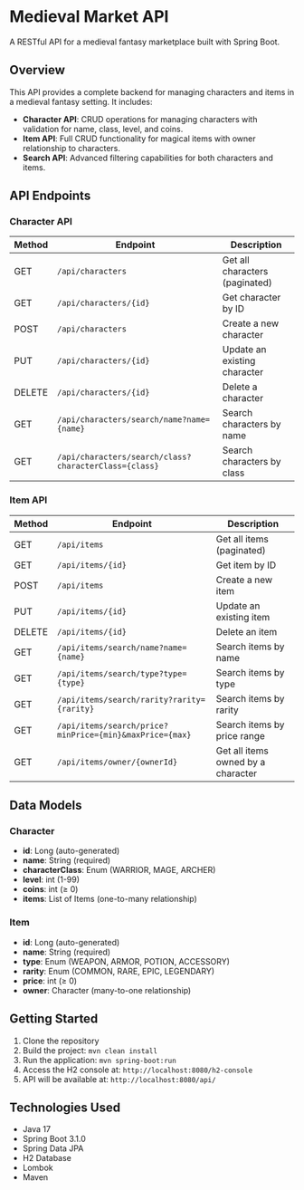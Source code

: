 # Medieval Market API

A RESTful API for a medieval fantasy marketplace built with Spring Boot.

## Overview

This API provides a complete backend for managing characters and items in a medieval fantasy setting. It includes:

- **Character API**: CRUD operations for managing characters with validation for name, class, level, and coins.
- **Item API**: Full CRUD functionality for magical items with owner relationship to characters.
- **Search API**: Advanced filtering capabilities for both characters and items.


## API Endpoints

### Character API

| Method | Endpoint | Description |
|--------|----------|-------------|
| GET | `/api/characters` | Get all characters (paginated) |
| GET | `/api/characters/{id}` | Get character by ID |
| POST | `/api/characters` | Create a new character |
| PUT | `/api/characters/{id}` | Update an existing character |
| DELETE | `/api/characters/{id}` | Delete a character |
| GET | `/api/characters/search/name?name={name}` | Search characters by name |
| GET | `/api/characters/search/class?characterClass={class}` | Search characters by class |

### Item API

| Method | Endpoint | Description |
|--------|----------|-------------|
| GET | `/api/items` | Get all items (paginated) |
| GET | `/api/items/{id}` | Get item by ID |
| POST | `/api/items` | Create a new item |
| PUT | `/api/items/{id}` | Update an existing item |
| DELETE | `/api/items/{id}` | Delete an item |
| GET | `/api/items/search/name?name={name}` | Search items by name |
| GET | `/api/items/search/type?type={type}` | Search items by type |
| GET | `/api/items/search/rarity?rarity={rarity}` | Search items by rarity |
| GET | `/api/items/search/price?minPrice={min}&maxPrice={max}` | Search items by price range |
| GET | `/api/items/owner/{ownerId}` | Get all items owned by a character |

## Data Models

### Character

- **id**: Long (auto-generated)
- **name**: String (required)
- **characterClass**: Enum (WARRIOR, MAGE, ARCHER)
- **level**: int (1-99)
- **coins**: int (≥ 0)
- **items**: List of Items (one-to-many relationship)

### Item

- **id**: Long (auto-generated)
- **name**: String (required)
- **type**: Enum (WEAPON, ARMOR, POTION, ACCESSORY)
- **rarity**: Enum (COMMON, RARE, EPIC, LEGENDARY)
- **price**: int (≥ 0)
- **owner**: Character (many-to-one relationship)

## Getting Started

1. Clone the repository
2. Build the project: `mvn clean install`
3. Run the application: `mvn spring-boot:run`
4. Access the H2 console at: `http://localhost:8080/h2-console`
5. API will be available at: `http://localhost:8080/api/`

## Technologies Used

- Java 17
- Spring Boot 3.1.0
- Spring Data JPA
- H2 Database
- Lombok
- Maven
